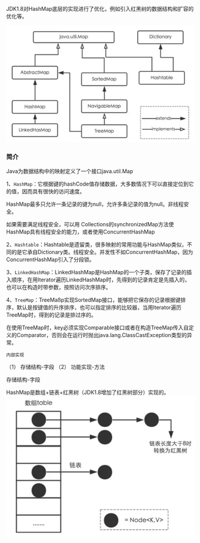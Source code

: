JDK1.8对HashMap底层的实现进行了优化，例如引入红黑树的数据结构和扩容的优化等。

<img src ="img/640.webp">

### 简介

  Java为数据结构中的映射定义了一个接口java.util.Map

  1、`HashMap`：它根据键的hashCode值存储数据，大多数情况下可以直接定位到它的值，因而具有很快的访问速度。

  HashMap最多只允许一条记录的键为null，允许多条记录的值为null。非线程安全。

  如果需要满足线程安全，可以用 Collections的synchronizedMap方法使HashMap具有线程安全的能力，或者使用ConcurrentHashMap


  2、`Hashtable`：Hashtable是遗留类，很多映射的常用功能与HashMap类似，不同的是它承自Dictionary类。线程安全。并发性不如ConcurrentHashMap，因为ConcurrentHashMap引入了分段锁。



  3、`LinkedHashMap`：LinkedHashMap是HashMap的一个子类，保存了记录的插入顺序，在用Iterator遍历LinkedHashMap时，先得到的记录肯定是先插入的，也可以在构造时带参数，按照访问次序排序。



  4、`TreeMap`：TreeMaßp实现SortedMap接口，能够把它保存的记录根据键排序，默认是按键值的升序排序，也可以指定排序的比较器，当用Iterator遍历TreeMap时，得到的记录是排过序的。


  在使用TreeMap时，key必须实现Comparable接口或者在构造TreeMap传入自定义的Comparator，否则会在运行时抛出java.lang.ClassCastException类型的异常。


  `内部实现`

  （1） 存储结构-字段
  （2） 功能实现-方法

  存储结构-字段

  HashMap是数组+链表+红黑树（JDK1.8增加了红黑树部分）实现的。
  <img src ="img/640 (1).webp">
